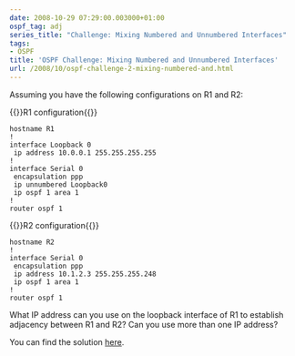 ```yaml
---
date: 2008-10-29 07:29:00.003000+01:00
ospf_tag: adj
series_title: "Challenge: Mixing Numbered and Unnumbered Interfaces"
tags:
- OSPF
title: 'OSPF Challenge: Mixing Numbered and Unnumbered Interfaces'
url: /2008/10/ospf-challenge-2-mixing-numbered-and.html
---
```

Assuming you have the following configurations on R1 and R2:

{{<cc>}}R1 configuration{{</cc>}}
```
hostname R1
!
interface Loopback 0
 ip address 10.0.0.1 255.255.255.255
!
interface Serial 0
 encapsulation ppp
 ip unnumbered Loopback0
 ip ospf 1 area 1
!
router ospf 1
```

{{<cc>}}R2 configuration{{</cc>}}
```
hostname R2
!
interface Serial 0
 encapsulation ppp
 ip address 10.1.2.3 255.255.255.248
 ip ospf 1 area 1
!
router ospf 1
```

What IP address can you use on the loopback interface of R1 to establish adjacency between R1 and R2? Can you use more than one IP address?

You can find the solution [here](https://blog.ipspace.net/2008/11/ospf-challenge-2-final-results.html).